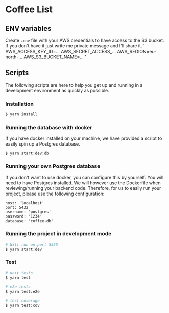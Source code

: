 # Coffee List

## ENV variables
Create `.env` file with your AWS credentials to have access to the S3 bucket.
If you don't have it just write me private message and I'll share it.
'
AWS_ACCESS_KEY_ID=...
AWS_SECRET_ACCESS_...
AWS_REGION=eu-north-...
AWS_S3_BUCKET_NAME=...
'
## Scripts

The following scripts are here to help you get up and running in a development environment as quickly as possible.

### Installation

```bash
$ yarn install
```

### Running the database with docker

If you have docker installed on your machine, we have provided a script to easily spin up
a Postgres database.

```bash
$ yarn start:dev:db
```

### Running your own Postgres database

If you don't want to use docker, you can configure this by yourself. You will need to have Postgres installed. We will however use the Dockerfile when reviewing/running your backend code. Therefore, for us to easily run your project, please use the following configuration:

```
host: 'localhost'
port: 5432
username: 'postgres'
password: '1234'
database: 'coffee-db'
```

### Running the project in development mode

```bash
# Will run on port 5555
$ yarn start:dev
```

### Test

```bash
# unit tests
$ yarn test

# e2e tests
$ yarn test:e2e

# test coverage
$ yarn test:cov
```
